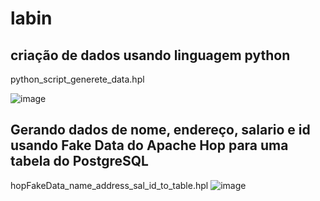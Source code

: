 # labin


## criação de dados usando linguagem python
python_script_generete_data.hpl

![image](https://github.com/user-attachments/assets/69ca23b4-05eb-495b-858b-ea355c70b9bd)

## Gerando dados de nome, endereço, salario e id usando Fake Data do Apache Hop para uma tabela do PostgreSQL
hopFakeData_name_address_sal_id_to_table.hpl
![image](https://github.com/user-attachments/assets/43b3f85f-1c56-4178-9d7f-9db4d5036bda)

